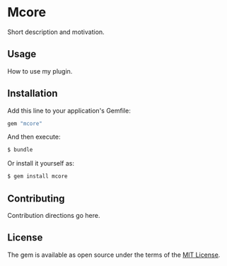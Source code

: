 # Mcore
Short description and motivation.

## Usage
How to use my plugin.

## Installation
Add this line to your application's Gemfile:

```ruby
gem "mcore"
```

And then execute:
```bash
$ bundle
```

Or install it yourself as:
```bash
$ gem install mcore
```

## Contributing
Contribution directions go here.

## License
The gem is available as open source under the terms of the [MIT License](https://opensource.org/licenses/MIT).
